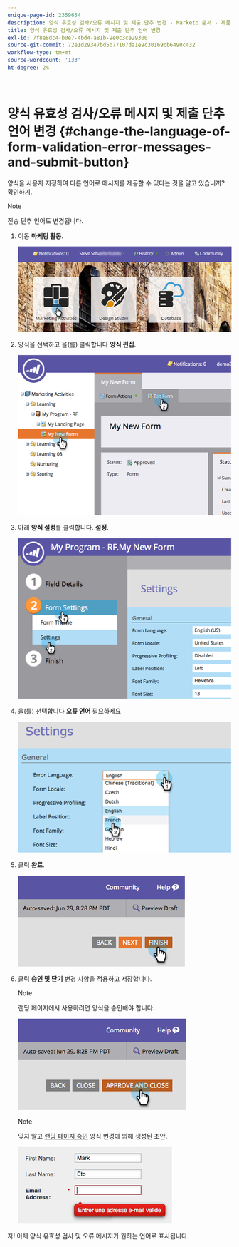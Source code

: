 ```yaml
---
unique-page-id: 2359654
description: 양식 유효성 검사/오류 메시지 및 제출 단추 변경 - Marketo 문서 - 제품 설명서
title: 양식 유효성 검사/오류 메시지 및 제출 단추 언어 변경
exl-id: 7f8e8dc4-b0e7-4bd4-a81b-9e0c3ce29300
source-git-commit: 72e1d29347bd5b77107da1e9c30169cb6490c432
workflow-type: tm+mt
source-wordcount: '133'
ht-degree: 2%

---
```


# 양식 유효성 검사/오류 메시지 및 제출 단추 언어 변경 {#change-the-language-of-form-validation-error-messages-and-submit-button}

양식을 사용자 지정하여 다른 언어로 메시지를 제공할 수 있다는 것을 알고 있습니까? 확인하기.

>[!NOTE]
>
>전송 단추 언어도 변경됩니다.

1. 이동 **마케팅 활동**.

   ![](assets/login-marketing-activities-6.png)

1. 양식을 선택하고 을(를) 클릭합니다 **양식 편집**.

   ![](assets/image2014-9-15-12-3a47-3a46.png)

1. 아래 **양식 설정**&#x200B;를 클릭합니다. **설정**.

   ![](assets/image2014-9-15-12-3a48-3a5.png)

1. 을(를) 선택합니다 **오류 언어** 필요하세요

   ![](assets/image2014-9-15-12-3a48-3a26.png)

1. 클릭 **완료**.

   ![](assets/image2014-9-15-12-3a48-3a43.png)

1. 클릭 **승인 및 닫기** 변경 사항을 적용하고 저장합니다.

   >[!NOTE]
   >
   >랜딩 페이지에서 사용하려면 양식을 승인해야 합니다.

   ![](assets/image2014-9-15-12-3a49-3a26.png)

   >[!NOTE]
   >
   >잊지 말고 [랜딩 페이지 승인](/help/marketo/product-docs/demand-generation/landing-pages/understanding-landing-pages/approve-unapprove-or-delete-a-landing-page.md) 양식 변경에 의해 생성된 초안.

   ![](assets/image2014-9-15-12-3a50-3a11.png)

자! 이제 양식 유효성 검사 및 오류 메시지가 원하는 언어로 표시됩니다.
